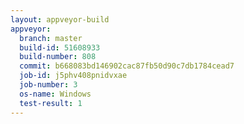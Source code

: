 ```yaml
---
layout: appveyor-build
appveyor:
  branch: master
  build-id: 51608933
  build-number: 808
  commit: b668083bd146902cac87fb50d90c7db1784cead7
  job-id: j5phv408pnidvxae
  job-number: 3
  os-name: Windows
  test-result: 1
---
```

